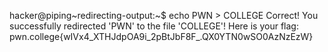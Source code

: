 hacker@piping~redirecting-output:~$ echo PWN > COLLEGE
Correct! You successfully redirected 'PWN' to the file 'COLLEGE'! Here is your 
flag:
pwn.college{wIVx4_XTHJdpOA9i_2pBtJbF8F_.QX0YTN0wSO0AzNzEzW}
